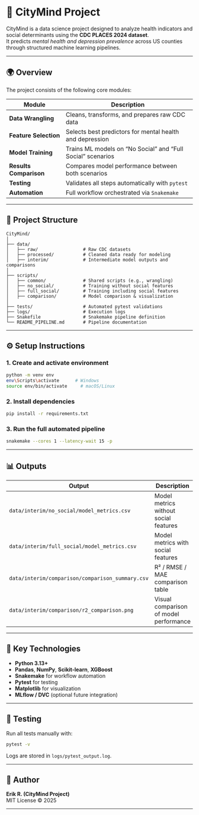 # 🧠 CityMind Project

CityMind is a data science project designed to analyze health indicators and social determinants using the **CDC PLACES 2024 dataset**.  
It predicts *mental health and depression prevalence* across US counties through structured machine learning pipelines.

---

## 🌍 Overview

The project consists of the following core modules:

| Module | Description |
|--------|--------------|
| **Data Wrangling** | Cleans, transforms, and prepares raw CDC data |
| **Feature Selection** | Selects best predictors for mental health and depression |
| **Model Training** | Trains ML models on “No Social” and “Full Social” scenarios |
| **Results Comparison** | Compares model performance between both scenarios |
| **Testing** | Validates all steps automatically with `pytest` |
| **Automation** | Full workflow orchestrated via `Snakemake` |

---

## 📂 Project Structure

```
CityMind/
│
├── data/
│   ├── raw/                 # Raw CDC datasets
│   ├── processed/           # Cleaned data ready for modeling
│   ├── interim/             # Intermediate model outputs and comparisons
│
├── scripts/
│   ├── common/              # Shared scripts (e.g., wrangling)
│   ├── no_social/           # Training without social features
│   ├── full_social/         # Training including social features
│   ├── comparison/          # Model comparison & visualization
│
├── tests/                   # Automated pytest validations
├── logs/                    # Execution logs
├── Snakefile                # Snakemake pipeline definition
└── README_PIPELINE.md       # Pipeline documentation
```

---

## ⚙️ Setup Instructions

### 1. Create and activate environment
```bash
python -m venv env
env\Scripts\activate      # Windows
source env/bin/activate     # macOS/Linux
```

### 2. Install dependencies
```bash
pip install -r requirements.txt
```

### 3. Run the full automated pipeline
```bash
snakemake --cores 1 --latency-wait 15 -p
```

---

## 📊 Outputs

| Output | Description |
|--------|--------------|
| `data/interim/no_social/model_metrics.csv` | Model metrics without social features |
| `data/interim/full_social/model_metrics.csv` | Model metrics with social features |
| `data/interim/comparison/comparison_summary.csv` | R² / RMSE / MAE comparison table |
| `data/interim/comparison/r2_comparison.png` | Visual comparison of model performance |

---

## 🧩 Key Technologies

- **Python 3.13+**
- **Pandas**, **NumPy**, **Scikit-learn**, **XGBoost**
- **Snakemake** for workflow automation
- **Pytest** for testing
- **Matplotlib** for visualization
- **MLflow / DVC** (optional future integration)

---

## 🧪 Testing

Run all tests manually with:
```bash
pytest -v
```
Logs are stored in `logs/pytest_output.log`.

---

## 🧠 Author
**Erik R. (CityMind Project)**  
MIT License © 2025

---
